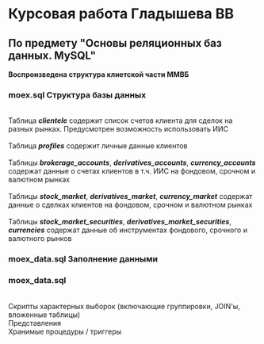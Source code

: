 # Курсовая работа Гладышева ВВ
## По предмету "Основы реляционных баз данных. MySQL"

**Воспроизведена структура клиетской части ММВБ**
### **moex.sql** Структура базы данных
<br>Таблица ***clientele*** содержит список счетов клиента для сделок на разных рынках. Предусмотрен возможность использовать ИИС
<br><br>Таблица ***profiles*** содержит личные данные клиентов
<br><br>Таблицы ***brokerage_accounts***, ***derivatives_accounts***, ***currency_accounts*** содержат данные о счетах клиентов в т.ч. ИИС на фондовом, срочном и валютном рынках
<br><br>Таблицы ***stock_market***, ***derivatives_market***, ***currency_market*** содержат данные о сделках клиентов на фондовом, срочном и валютном рынках
<br><br>Таблицы ***stock_market_securities***, ***derivatives_market_securities***, ***currencies*** содержат данные об инструментах фондового, срочного и валютного рынков
### **moex_data.sql** Заполнение данными
### **moex_data.sql** 
<br>Скрипты характерных выборок (включающие группировки, JOIN'ы, вложенные таблицы)
<br>Представления
<br>Хранимые процедуры / триггеры
